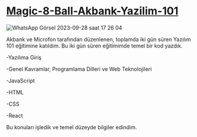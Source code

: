 # [Magic-8-Ball-Akbank-Yazilim-101](https://rf3d9f.csb.app/)

![WhatsApp Görsel 2023-09-28 saat 17 26 04](https://github.com/DeryaTelli/Magic-8-Ball-Akbank-Yazilim-101/assets/124207752/a108f9d8-c6c5-4b3a-826b-ce13eb893769)

Akbank ve Microfon tarafından düzenlenen, toplamda iki gün süren Yazılım 101 eğitimine katıldım. Bu iki gün süren eğitimimde temel bir kod yazdık. 

-Yazılıma Giriş

-Genel Kavramlar, Programlama Dilleri ve Web Teknolojileri

-JavaScript

-HTML

-CSS

-React

Bu konuları işledik ve temel düzeyde bilgiler edindim.  

